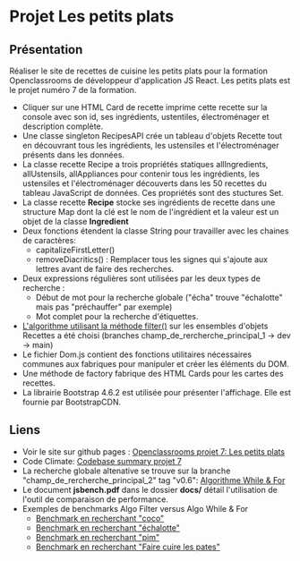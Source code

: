 # Projet Les petits plats

## Présentation

Réaliser le site de recettes de cuisine les petits plats pour la formation Openclassrooms de développeur d'application JS React. Les petits plats est le projet numéro 7 de la formation.

- Cliquer sur une HTML Card de recette imprime cette recette sur la console avec son id, ses ingrédients, ustentiles, électroménager et description complète.
- Une classe singleton RecipesAPI crée un tableau d'objets Recette tout en découvrant tous les ingrédients, les ustensiles et l'électroménager présents dans les données.
- La classe recette Recipe a trois propriétés statiques allIngredients, allUstensils, allAppliances pour contenir tous les ingrédients, les ustensiles et l'électroménager découverts dans les 50 recettes du tableau JavaScript de données. Ces propriétés sont des stuctures Set.
- La classe recette **Recipe** stocke ses ingrédients de recette dans une structure Map dont la clé est le nom de l'ingrédient et la valeur est un objet de la classe **Ingredient**
- Deux fonctions étendent la classe String pour travailler avec les chaines de caractères:
  - capitalizeFirstLetter()
  - removeDiacritics() : Remplacer tous les signes qui s'ajoute aux lettres avant de faire des recherches.
- Deux expressions régulières sont utilisées par les deux types de recherche :
  - Début de mot pour la recherche globale ("écha" trouve "échalotte" mais pas "préchauffer" par exemple)
  - Mot complet pour la recherche d'étiquettes.
- [L'algorithme utilisant la méthode filter()](https://github.com/SFERRER-DEV/projet-7/blob/dev/scripts/util/search.js) sur les ensembles d'objets Recettes a été choisi (branches champ_de_rercherche_principal_1 -> dev -> main)
- Le fichier Dom.js contient des fonctions utilitaires nécessaires communes aux fabriques pour manipuler et créer les éléments du DOM.
- Une méthode de factory fabrique des HTML Cards pour les cartes des recettes.
- La librairie Bootstrap 4.6.2 est utilisée pour présenter l'affichage. Elle est fournie par BootstrapCDN.

## Liens

- Voir le site sur github pages : [Openclassrooms projet 7: Les petits plats](https://sferrer-dev.github.io/projet-7/index.html)
- Code Climate: [Codebase summary projet 7](https://codeclimate.com/github/SFERRER-DEV/projet-7)
- La recherche globale altenative se trouve sur la branche "champ_de_rercherche_principal_2" tag "v0.6": [Algorithme While & For](https://github.com/SFERRER-DEV/projet-7/blob/v0.6/scripts/util/search.js)
- Le document **jsbench.pdf** dans le dossier **docs/** détail l'utilisation de l'outil de comparaison de performance.
- Exemples de benchmarks Algo Filter versus Algo While & For
  - [Benchmark en recherchant "coco"](https://jsben.ch/76g2e)
  - [Benchmark en recherchant "échalotte"](https://jsben.ch/wGcV5)
  - [Benchmark en recherchant "pim"](https://jsben.ch/dG0mj)
  - [Benchmark en recherchant "Faire cuire les pates"](https://jsben.ch/zQHha)
